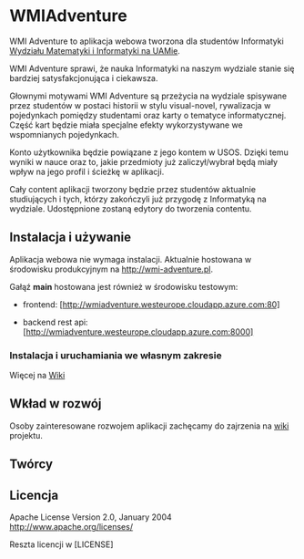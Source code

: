 # WMIAdventure

WMI Adventure to aplikacja webowa tworzona dla studentów Informatyki  [Wydziału Matematyki i Informatyki na UAMie](https://wmi.amu.edu.pl/).

WMI Adventure sprawi, że nauka Informatyki na naszym wydziale stanie się bardziej satysfakcjonująca i ciekawsza.

Głownymi motywami WMI Adventure są przeżycia na wydziale spisywane przez studentów w postaci historii w stylu visual-novel, rywalizacja w pojedynkach pomiędzy studentami oraz karty o tematyce informatycznej. Część kart będzie miała specjalne efekty wykorzystywane we wspomnianych pojedynkach.

Konto użytkownika będzie powiązane z jego kontem w USOS. Dzięki temu wyniki w nauce oraz to, jakie przedmioty już zaliczył/wybrał będą miały wpływ na jego profil i ścieżkę w aplikacji.

Cały content aplikacji tworzony będzie przez studentów aktualnie studiujących i tych, którzy zakończyli już przygodę z Informatyką na wydziale. Udostępnione zostaną edytory do tworzenia contentu.

## Instalacja i używanie

Aplikacja webowa nie wymaga instalacji. Aktualnie hostowana w środowisku produkcyjnym na http://wmi-adventure.pl.

Gałąź **main** hostowana jest również w środowisku testowym:

- frontend: [http://wmiadventure.westeurope.cloudapp.azure.com:80]

- backend rest api: [http://wmiadventure.westeurope.cloudapp.azure.com:8000]

### Instalacja i uruchamiania we własnym zakresie

Więcej na [Wiki](https://github.com/emkarcinos/WMIAdventure/wiki/Instalacja)

## Wkład w rozwój

Osoby zainteresowane rozwojem aplikacji zachęcamy do zajrzenia na [wiki](https://github.com/emkarcinos/WMIAdventure/wiki) projektu.

## Twórcy

## Licencja

Apache License
Version 2.0, January 2004
http://www.apache.org/licenses/

Reszta licencji w [LICENSE]
